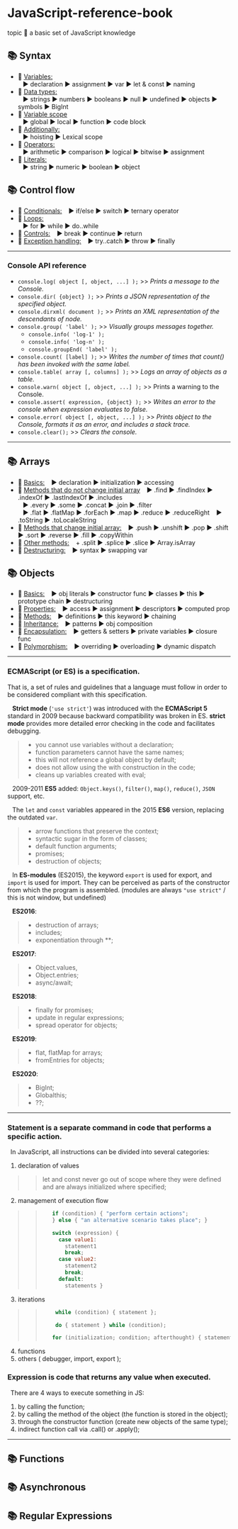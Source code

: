 # JavaScript-reference-book
topic :orangutan: a basic set of JavaScript knowledge

## 📚 Syntax
* 📖 [Variables:](https://github.com/SKindij/JavaScript-Reference-Guide/tree/main/Syntax#variables)\
  &ensp; ► declaration ► assignment ► var ► let & const ► naming
* 📖 [Data types:](https://github.com/SKindij/JavaScript-Reference-Guide/tree/main/Syntax#data-types)\
  &ensp; ► strings ► numbers ► booleans ► null ► undefined ► objects ► symbols ► BigInt   
* 📖 [Variable scope](https://github.com/SKindij/JavaScript-Reference-Guide/tree/main/Syntax#variable-scope)\
  &ensp; ► global ► local ► function ► code block  
* 📖 [Additionally:](https://github.com/SKindij/JavaScript-Reference-Guide/tree/main/Syntax#additionally)\
  &ensp; ► hoisting ► Lexical scope
* 📖 [Operators:](https://github.com/SKindij/JavaScript-Reference-Guide/tree/main/Syntax#operators)\
  &ensp; ► arithmetic ► comparison ► logical ► bitwise ► assignment
* 📖 [Literals:](https://github.com/SKindij/JavaScript-Reference-Guide/tree/main/Syntax#literals)\
  &ensp; ► string ► numeric ► boolean ► object


## 📚 Control flow
* 📖 [Conditionals:]()
  &ensp; ► if/else ► switch ► ternary operator
* 📖 [Loops:]()  
  &ensp; ► for ► while ► do..while
* 📖 [Controls:]()
  &ensp; ► break ► continue ► return
* 📖 [Exception handling:]()
  &ensp; ► try..catch ► throw ► finally

- - -
### Console API reference
+ ``console.log( object [, object, ...] );`` >> _Prints a message to the Console._
+ ``console.dir( {object} );`` >> _Prints a JSON representation of the specified object._
+ ``console.dirxml( document );`` >> _Prints an XML representation of the descendants of node._
+ ``console.group( 'label' );`` >> _Visually groups messages together._
    - ``console.info( 'log-1' );``
    - ``console.info( 'log-n' );``
    - ``console.groupEnd( 'label' );``
+ ``console.count( [label] );`` >> _Writes the number of times that count() has been invoked with the same label._
+ ``console.table( array [, columns] );`` >> _Logs an array of objects as a table._
+ ``console.warn( object [, object, ...] );`` >> Prints a warning to the Console.
+ ``console.assert( expression, {object} );`` >> _Writes an error to the console when expression evaluates to false._
+ ``console.error( object [, object, ...] );`` >> _Prints object to the Console, formats it as an error, and includes a stack trace._
+ ``console.clear();`` >> _Clears the console._
- - -

## 📚 Arrays
* 📖 [Basics:](https://github.com/SKindij/JavaScript-Reference-Guide/tree/main/ARRAYS#basics)
  &ensp; ► declaration ► initialization ► accessing
* 📖 [Methods that do not change initial array](https://github.com/SKindij/JavaScript-Reference-Guide/tree/main/ARRAYS#methods-not-ch)
  &ensp; ► .find ► .findIndex ► .indexOf ► .lastIndexOf ► .includes\
  &ensp; ► .every ► .some ► .concat ► .join ► .filter\
  &ensp; ► .flat ► .flatMap ► .forEach ► .map ► .reduce ► .reduceRight 
  &ensp; ► .toString ► .toLocaleString
* 📖 [Methods that change initial array:](https://github.com/SKindij/JavaScript-Reference-Guide/tree/main/ARRAYS#methods-ch)
  &ensp; ► .push ► .unshift ► .pop ► .shift ► .sort ► .reverse ► .fill ► .copyWithin
* 📖 [Other methods:](https://github.com/SKindij/JavaScript-Reference-Guide/tree/main/ARRAYS#other-methods)
  &ensp; + .split ► .splice ► .slice ► Array.isArray
* 📖 [Destructuring:](https://github.com/SKindij/JavaScript-Reference-Guide/tree/main/ARRAYS#destructuring)
  &ensp; ► syntax ► swapping var


## 📚 Objects
* 📖 [Basics:](https://github.com/SKindij/JavaScript-Reference-Guide/tree/main/OBJECTS#)
  &ensp; ► obj literals ► constructor func ► classes ► this ► prototype chain ► destructuring
* 📖 [Properties:](https://github.com/SKindij/JavaScript-Reference-Guide/tree/main/OBJECTS#)
  &ensp; ► access ► assignment ► descriptors ► computed prop
* 📖 [Methods:](https://github.com/SKindij/JavaScript-Reference-Guide/tree/main/OBJECTS#)
  &ensp; ► definitions ► this keyword ► chaining
* 📖 [Inheritance:](https://github.com/SKindij/JavaScript-Reference-Guide/tree/main/OBJECTS#)
  &ensp; ► patterns ► obj composition
* 📖 [Encapsulation:](https://github.com/SKindij/JavaScript-Reference-Guide/tree/main/OBJECTS#)
  &ensp; ► getters & setters ► private variables ► closure func
* 📖 [Polymorphism:](https://github.com/SKindij/JavaScript-Reference-Guide/tree/main/OBJECTS#) 
  &ensp; ► overriding ► overloading ► dynamic dispatch

- - -
### ECMAScript (or ES) is a specification. 
That is, a set of rules and guidelines that a language must follow in order to be considered compliant with this specification.

&ensp; **Strict mode** (``'use strict'``) was introduced with the **ECMAScript 5** standard in 2009 because backward compatibility was broken in ES. **strict mode** provides more detailed error checking in the code and facilitates debugging.
> * you cannot use variables without a declaration;
> * function parameters cannot have the same names;
> * this will not reference a global object by default;
> * does not allow using the with construction in the code;
> * cleans up variables created with eval;

&ensp; 2009-2011 **ES5** added: ``Object.keys()``, ``filter()``, ``map()``, ``reduce()``, ``JSON`` support, etc.

&ensp; The ``let`` and ``const`` variables appeared in the 2015 **ES6** version, replacing the outdated ``var``.
> * arrow functions that preserve the context;
> * syntactic sugar in the form of classes;
> * default function arguments;
> * promises;
> * destruction of objects;

&ensp; In **ES-modules** (ES2015), the keyword ``export`` is used for export, and ``import`` is used for import. They can be perceived as parts of the constructor from which the program is assembled. (modules are always ``"use strict"`` / this is not window, but undefined)

&ensp; **ES2016**:
>    * destruction of arrays;
>    * includes;
>    * exponentiation through **;

&ensp; **ES2017**:   
>    * Object.values, 
>    * Object.entries;    
>    * async/await;

&ensp; **ES2018**:
>    * finally for promises;
>    * update in regular expressions;
>    * spread operator for objects;

&ensp; **ES2019**:
>    * flat, flatMap for arrays;
>    * fromEntries for objects;

&ensp; **ES2020**: 
>    * BigInt; 
>    * Globalthis;  
>    * ??; 
___

### Statement is a separate command in code that performs a specific action.
&ensp;In JavaScript, all instructions can be divided into several categories:
1. declaration of values
> > let and const never go out of scope where they were defined and are always initialized where specified;
2. management of execution flow
> > ```javascript
> >    if (condition) { "perform certain actions";
> >    } else { "an alternative scenario takes place"; }
> >
> >    switch (expression) {
> >      case value1: 
> >        statement1
> >        break;
> >      case value2: 
> >        statement2
> >        break;
> >      default: 
> >        statements }
> > ```
3. iterations
> > ```javascript
> >     while (condition) { statement };
> > 
> >     do { statement } while (condition);
> >
> >    for (initialization; condition; afterthought) { statement };
> > ```
4. functions
5. others ( debugger, import, export );

### Expression is code that returns any value when executed.
&ensp;There are 4 ways to execute something in JS:
1. by calling the function;
2. by calling the method of the object (the function is stored in the object);
3. through the constructor function (create new objects of the same type);
4. indirect function call via .call() or .apply();
___

## 📚 Functions


## 📚 Asynchronous


## 📚 Regular Expressions







